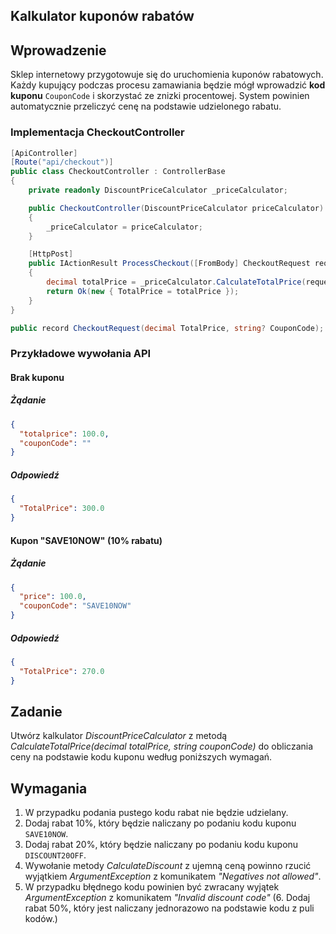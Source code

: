 ## Kalkulator kuponów rabatów

## Wprowadzenie
Sklep internetowy przygotowuje się do uruchomienia kuponów rabatowych.
Każdy kupujący podczas procesu zamawiania będzie mógł wprowadzić **kod kuponu** `CouponCode` i skorzystać ze znizki procentowej.
System powinien automatycznie przeliczyć cenę na podstawie udzielonego rabatu.

### Implementacja CheckoutController

```cs
[ApiController]
[Route("api/checkout")]
public class CheckoutController : ControllerBase
{
    private readonly DiscountPriceCalculator _priceCalculator;

    public CheckoutController(DiscountPriceCalculator priceCalculator)
    {
        _priceCalculator = priceCalculator;
    }

    [HttpPost]
    public IActionResult ProcessCheckout([FromBody] CheckoutRequest request)
    {
        decimal totalPrice = _priceCalculator.CalculateTotalPrice(request.TotalPrice, request.CouponCode);
        return Ok(new { TotalPrice = totalPrice });
    }
}

public record CheckoutRequest(decimal TotalPrice, string? CouponCode);

```

### Przykładowe wywołania API
#### Brak kuponu
##### Żądanie
```json
{
  "totalprice": 100.0,
  "couponCode": ""
}
```

##### Odpowiedź
```json
{
  "TotalPrice": 300.0
}
```

#### Kupon "SAVE10NOW" (10% rabatu)

##### Żądanie
```json
{
  "price": 100.0,
  "couponCode": "SAVE10NOW"
}
```

##### Odpowiedź
```json
{
  "TotalPrice": 270.0
}
```


## Zadanie

Utwórz kalkulator _DiscountPriceCalculator_ z metodą _CalculateTotalPrice(decimal totalPrice, string couponCode)_ do obliczania ceny na podstawie kodu kuponu według poniższych wymagań.

## Wymagania

1. W przypadku podania pustego kodu rabat nie będzie udzielany.
2. Dodaj rabat 10%, który będzie naliczany po podaniu kodu kuponu `SAVE10NOW`.
3. Dodaj rabat 20%, który będzie naliczany po podaniu kodu kuponu `DISCOUNT20OFF`.
4. Wywołanie metody _CalculateDiscount_ z ujemną ceną powinno rzucić wyjątkiem _ArgumentException_ z komunikatem _"Negatives not allowed"_.
5. W przypadku błędnego kodu powinien być zwracany wyjątek _ArgumentException_ z komunikatem _"Invalid discount code"_
(6. Dodaj rabat 50%, który jest naliczany jednorazowo na podstawie kodu z puli kodów.)




